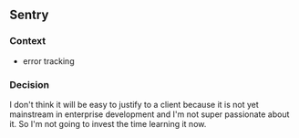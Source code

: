 ## Sentry

### Context
- error tracking

### Decision
I don't think it will be easy to justify to a client because it is not yet mainstream in enterprise development and I'm not super passionate about it. So I'm not going to invest the time learning it now.

